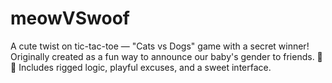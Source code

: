 # meowVSwoof
A cute twist on tic-tac-toe — "Cats vs Dogs" game with a secret winner! Originally created as a fun way to announce our baby's gender to friends. 🐶🐱 Includes rigged logic, playful excuses, and a sweet interface.
